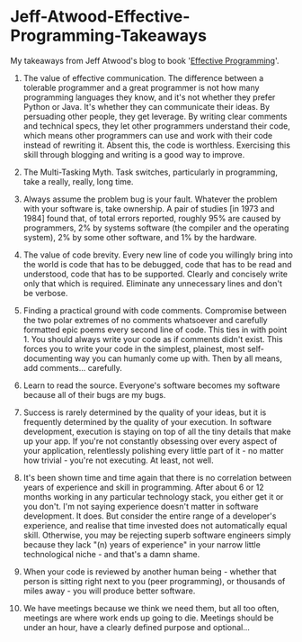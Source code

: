 # Jeff-Atwood-Effective-Programming-Takeaways
My takeaways from Jeff Atwood's blog to book '[Effective Programming](https://www.amazon.com.au/Effective-Programming-More-Than-Writing-ebook/dp/B008HUMTO0)'.

1. The value of effective communication. The difference between a tolerable programmer and a great programmer is not how many programming languages they know, and it's not whether they prefer Python or Java. It's whether they can communicate their ideas. By persuading other people, they get leverage. By writing clear comments and technical specs, they let other programmers understand their code, which means other programmers can use and work with their code instead of rewriting it. Absent this, the code is worthless. Exercising this skill through blogging and writing is a good way to improve. 

2. The Multi-Tasking Myth. Task switches, particularly in programming, take a really, really, long time. 

3. Always assume the problem bug is your fault. Whatever the problem with your software is, take ownership. A pair of studies [in 1973 and 1984] found that, of total errors reported, roughly 95% are caused by programmers, 2% by systems software (the compiler and the operating system), 2% by some other software, and 1% by the hardware.

4. The value of code brevity. Every new line of code you willingly bring into the world is code that has to be debugged, code that has to be read and understood, code that has to be supported. Clearly and concisely write only that which is required. Eliminate any unnecessary lines and don't be verbose.

5. Finding a practical ground with code comments. Compromise between the two polar extremes of no comments whatsoever and carefully formatted epic poems every second line of code. This ties in with point 1. You should always write your code as if comments didn't exist. This forces you to write your code in the simplest, plainest, most self-documenting way you can humanly come up with. Then by all means, add comments... carefully. 

6. Learn to read the source. Everyone's software becomes my software because all of their bugs are my bugs.

7. Success is rarely determined by the quality of your ideas, but it is frequently determined by the quality of your execution. In software development, execution is staying on top of all the tiny details that make up your app. If you're not constantly obsessing over every aspect of your application, relentlessly polishing every little part of it - no matter how trivial - you're not executing. At least, not well.

8. It's been shown time and time again that there is no correlation between years of experience and skill in programming. After about 6 or 12 months working in any particular technology stack, you either get it or you don't. I'm not saying experience doesn't matter in software development. It does. But consider the entire range of a developer's experience, and realise that time invested does not automatically equal skill. Otherwise, you may be rejecting superb software engineers simply because they lack "(n) years of experience" in your narrow little technological niche - and that's a damn shame.

9. When your code is reviewed by another human being - whether that person is sitting right next to you (peer programming), or thousands of miles away - you will produce better software.

10. We have meetings because we think we need them, but all too often, meetings are where work ends up going to die. Meetings should be under an hour, have a clearly defined purpose and optional...
